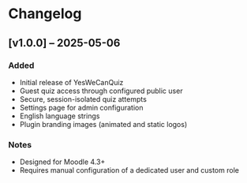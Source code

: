 # Changelog

## [v1.0.0] – 2025-05-06
### Added
- Initial release of YesWeCanQuiz
- Guest quiz access through configured public user
- Secure, session-isolated quiz attempts
- Settings page for admin configuration
- English language strings
- Plugin branding images (animated and static logos)

### Notes
- Designed for Moodle 4.3+
- Requires manual configuration of a dedicated user and custom role